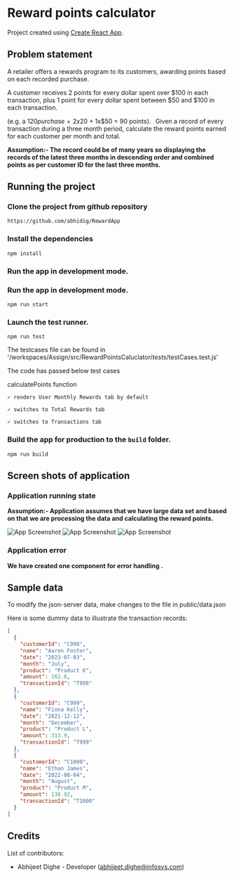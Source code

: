 # Reward points calculator

Project created using [Create React App](https://github.com/facebook/create-react-app).

## Problem statement

A retailer offers a rewards program to its customers, awarding points based on each recorded purchase.  

A customer receives 2 points for every dollar spent over $100 in each transaction, plus 1 point for every dollar spent between $50 and $100 in each transaction. 

(e.g. a $120 purchase = 2x$20 + 1x$50 = 90 points). 
  
Given a record of every transaction during a three month period, calculate the reward points earned for each customer per month and total. 

**Assumption:- The record could be of many years so displaying the records of the latest three months in descending order and combined points as per customer ID for the last three months.**

## Running the project

### Clone the project from github repository

`https://github.com/abhidig/RewardApp`

### Install the dependencies

`npm install`

### Run the app in development mode.

### Run the app in development mode.

`npm run start`

### Launch the test runner.

`npm run test`

The testcases file can be found in '/workspaces/Assign/src/RewardPointsCaluclator/_tests_/testCases.test.js'

 The code has passed below test cases

calculatePoints function

    ✓ renders User Monthly Rewards tab by default

    ✓ switches to Total Rewards tab
    
    ✓ switches to Transactions tab
    
    
### Build the app for production to the `build` folder.

`npm run build`

## Screen shots of application

### Application running state

**Assumption:- Application assumes that we have large data set and based on that we are processing the data and calculating the reward points.**

![App Screenshot](https://infosystechnologies-my.sharepoint.com/my?id=%2Fpersonal%2Fabhijeet%5Fdighe%5Fad%5Finfosys%5Fcom%2FDocuments%2FAttachments%2Fs1%2Epng&parent=%2Fpersonal%2Fabhijeet%5Fdighe%5Fad%5Finfosys%5Fcom%2FDocuments%2FAttachments&ga=1)
![App Screenshot](https://infosystechnologies-my.sharepoint.com/personal/abhijeet_dighe_ad_infosys_com/Documents/Attachments/s2.png?Web=1)
![App Screenshot](https://infosystechnologies-my.sharepoint.com/personal/abhijeet_dighe_ad_infosys_com/Documents/Attachments/s3.png?Web=1)


### Application error 

**We have created one component for error handling .**

## Sample data

To modify the json-server data, make changes to the file in public/data.json

Here is some dummy data to illustrate the transaction records:

```json
[
  {
    "customerId": "C998",
    "name": "Aaron Foster",
    "date": "2023-07-03",
    "month": "July",
    "product": "Product K",
    "amount": 162.6,
    "transactionId": "T998"
  },
  {
    "customerId": "C999",
    "name": "Fiona Kelly",
    "date": "2021-12-12",
    "month": "December",
    "product": "Product L",
    "amount": 313.9,
    "transactionId": "T999"
  },
  {
    "customerId": "C1000",
    "name": "Ethan James",
    "date": "2022-08-04",
    "month": "August",
    "product": "Product M",
    "amount": 138.92,
    "transactionId": "T1000"
  }
]
```



## Credits
List of contributors:
- Abhijeet Dighe - Developer (abhijeet.dighe@infosys.com)
